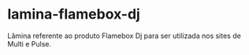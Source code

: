 # lamina-flamebox-dj
Lâmina referente ao produto Flamebox Dj para ser utilizada nos sites de Multi e Pulse.
